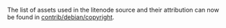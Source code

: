 The list of assets used in the litenode source and their attribution can now be found in [contrib/debian/copyright](../contrib/debian/copyright).
